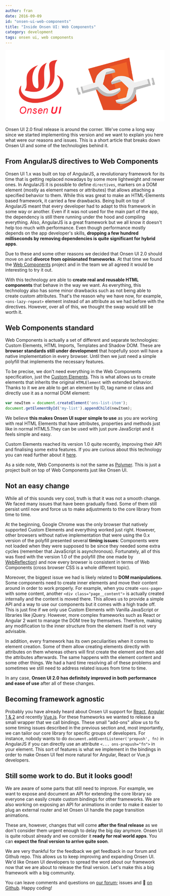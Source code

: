 ```yaml
---
author: fran
date: 2016-09-09
id: "onsen-ui-web-components"
title: "Inside Onsen UI: Web Components"
category: development
tags: onsen ui, web components
---
```


![Onsen UI and Web Components](/blog/content/images/2016/Sep/onsen_wc.png)

Onsen UI 2.0 final release is around the corner. We've come a long way since we started implementing this version and we want to explain you here what were our reasons and issues. This is a short article that breaks down Onsen UI and some of the technologies behind it.

<!-- more -->

## From AngularJS directives to Web Components

Onsen UI 1.x was built on top of AngularJS, a revolutionary framework for its time that is getting replaced nowadays by some more lightweight and newer ones.
In AngularJS it is possible to define `directives`, markers on a DOM element (mostly as element names or attributes) that allows attaching a specified behavior to them. While this was great to make an HTML-Elements based framework, it carried a few drawbacks. Being built on top of AngularJS meant that every developer had to adapt to this framework in some way or another. Even if it was not used for the main part of the app, the dependency is still there running under the hood and compiling everything. Also, AngularJS is a great framework but we all know it doesn't help too much with performance. Even though performance mostly depends on the app developer's skills, **dropping a few hundred milliseconds by removing dependencies is quite significant for hybrid apps**.

Due to these and some other reasons we decided that Onsen UI 2.0 should move on and **divorce from opinionated frameworks**. At that time we found the [Web Components](https://developer.mozilla.org/en-US/docs/Web/Web_Components) project and in the team we all agreed it would be interesting to try it out. 

With this technology are able to **create real and reusable HTML components** that behave in the way we want. As everything, this technology also has some minor drawbacks such as not being able to create custom attributes. That's the reason why we have now, for example, `<ons-lazy-repeat>` element instead of an attribute as we had before with the directives. However, over all of this, we thought the swap would still be worth it.

## Web Components standard

Web Components is actually a set of different and separate technologies: Custom Elements, HTML Imports, Templates and Shadow DOM. These are **browser standards still under development** that hopefully soon will have a native implementation in every browser. Until then we just need a simple polyfill that implements the necessary features.

To be precise, we don't need everything in the Web Components specification, just the [Custom Elements](https://w3c.github.io/webcomponents/spec/custom/). This is what allows us to create elements that inherits the original `HTMLElement` with extended behavior. Thanks to it we are able to get an element by ID, tag name or class and directly use it as a normal DOM element:

```javascript
var newItem = document.createElement('ons-list-item');
document.getElementById('my-list').appendChild(newItem);
```

We believe **this makes Onsen UI super simple to use** as you are working with real HTML Elements that have attributes, properties and methods just like in normal HTML5.They can be used with just pure JavaScript and it feels simple and easy.

Custom Elements reached its version 1.0 quite recently, improving their API and finalising some extra features. If you are curious about this technology you can read further about it [here](https://developers.google.com/web/fundamentals/primers/customelements/).

As a side note, Web Components is not the same as [Polymer](https://www.polymer-project.org/1.0/). This is just a project built on top of Web Components just like Onsen UI.

## Not an easy change

While all of this sounds very cool, truth is that it was not a smooth change. We faced many issues that have been gradually fixed. Some of them still persist until now and force us to make adjustments to the core library from time to time.

At the beginning, Google Chrome was the only browser that natively supported Custom Elements and everything worked just right. However, other browsers without native implementation that were using the 0.x version of the polyfill presented several **timing issues**: Components were not loaded when they were supposed to be since they needed some extra cycles (remember that JavaScript is asynchronous). Fortunately, all of this was fixed with the version 1.0 of the polyfill (the one made by [WebReflection](https://github.com/WebReflection/document-register-element)) and now every browser is consistent in terms of Web Components (cross browser CSS is a whole different topic).

Moreover, the biggest issue we had is likely related to **DOM manipulations**. Some components need to create inner elements and move their content around in order to work properly. For example, when you create `<ons-page>` with some content, another `<div class="page__content">` is actually created internally and the content is moved there. This allows us to provide a simple API and a way to use our components but it comes with a high trade off. This is just fine if we only use Custom Elements with Vanilla JavaScript or libraries like jQuery. However, more complex frameworks such as React or Angular 2 want to manage the DOM tree by themselves. Therefore, making any modification to the inner structure from the element itself is not very advisable.

In addition, every framework has its own peculiarities when it comes to element creation. Some of them allow creating elements directly with attributes on them whereas others will first create the element and then add the attributes afterwards. The same happens with the element content and some other things. We had a hard time resolving all of these problems and sometimes we still need to address related issues from time to time.

In any case, **Onsen UI 2.0 has definitely improved in both performance and ease of use** after all of these changes.

## Becoming framework agnostic

Probably you have already heard about Onsen UI support for [React](https://onsen.io/v2/react.html), [Angular 1 & 2](https://onsen.io/v2/angular2.html) and recently [Vue.js](https://onsen.io/blog/preview-vue-support-onsen-ui/). For these frameworks we wanted to release a small wrapper that we call bindings. These small "add-ons" allow us to fix some timing issues described in the previous section and, most importantly, we can tailor our core library for specific groups of developers. For instance, nobody wants to do `document.addEventListener('prepush', fn)` in AngularJS if you can directly use an attribute `<... ons-prepush="fn">` in your element. This sort of features is what we implement in the bindings in order to make Onsen UI feel more natural for Angular, React or Vue.js developers.

## Still some work to do. But it looks good!

We are aware of some parts that still need to improve. For example, we want to expose and document an API for extending the core library so everyone can easily create custom bindings for other frameworks. We are also working on exposing an API for animations in order to make it easier to plug an external router and let Onsen UI handle the page transition animations.

These are, however, changes that will come **after the final release** as we don't consider them urgent enough to delay the big day anymore. Onsen UI is quite robust already and we consider it **ready for real world apps**. You can **expect the final version to arrive quite soon**.

We are very thankful for the feedback we get feedback in our forum and Github repo. This allows us to keep improving and expanding Onsen UI. We'd like Onsen UI developers to spread the word about our framework now that we are about to release the final version. Let's make this a big framework with a big community.

You can leave comments and questions on [our forum](https://community.onsen.io/); issues and 🌟 [on Github](https://github.com/OnsenUI/OnsenUI). Happy coding!
